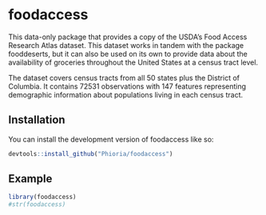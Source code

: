 
<!-- README.md is generated from README.Rmd. Please edit that file -->

# foodaccess

<!-- badges: start -->
<!-- badges: end -->

This data-only package that provides a copy of the USDA’s Food Access
Research Atlas dataset. This dataset works in tandem with the package
fooddeserts, but it can also be used on its own to provide data about
the availability of groceries throughout the United States at a census
tract level.

The dataset covers census tracts from all 50 states plus the District of
Columbia. It contains 72531 observations with 147 features representing
demographic information about populations living in each census tract.

## Installation

You can install the development version of foodaccess like so:

``` r
devtools::install_github("Phioria/foodaccess")
```

## Example

``` r
library(foodaccess)
#str(foodaccess)
```

